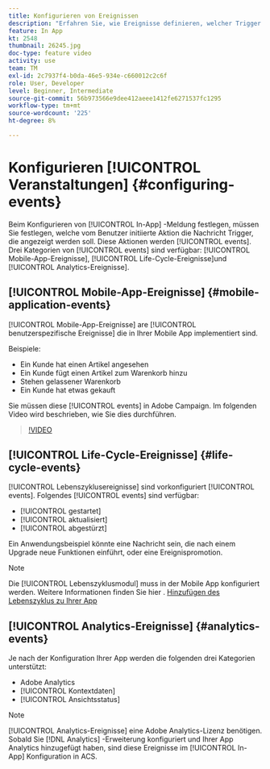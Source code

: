 ```yaml
---
title: Konfigurieren von Ereignissen
description: "Erfahren Sie, wie Ereignisse definieren, welcher Trigger durch eine Aktion ausgelöst wurde und welche In-App-Nachricht angezeigt werden soll. "
feature: In App
kt: 2548
thumbnail: 26245.jpg
doc-type: feature video
activity: use
team: TM
exl-id: 2c7937f4-b0da-46e5-934e-c660012c2c6f
role: User, Developer
level: Beginner, Intermediate
source-git-commit: 56b973566e9dee412aeee1412fe6271537fc1295
workflow-type: tm+mt
source-wordcount: '225'
ht-degree: 8%

---
```


# Konfigurieren [!UICONTROL Veranstaltungen] {#configuring-events}

Beim Konfigurieren von [!UICONTROL In-App] -Meldung festlegen, müssen Sie festlegen, welche vom Benutzer initiierte Aktion die Nachricht Trigger, die angezeigt werden soll. Diese Aktionen werden [!UICONTROL events]. Drei Kategorien von [!UICONTROL events] sind verfügbar: [!UICONTROL Mobile-App-Ereignisse], [!UICONTROL Life-Cycle-Ereignisse]und [!UICONTROL Analytics-Ereignisse].

## [!UICONTROL Mobile-App-Ereignisse] {#mobile-application-events}

[!UICONTROL Mobile-App-Ereignisse] are [!UICONTROL benutzerspezifische Ereignisse] die in Ihrer Mobile App implementiert sind.

Beispiele:

* Ein Kunde hat einen Artikel angesehen
* Ein Kunde fügt einen Artikel zum Warenkorb hinzu
* Stehen gelassener Warenkorb
* Ein Kunde hat etwas gekauft

Sie müssen diese [!UICONTROL events] in Adobe Campaign. Im folgenden Video wird beschrieben, wie Sie dies durchführen.

>[!VIDEO](https://video.tv.adobe.com/v/26245?quality=12&learn=on)

## [!UICONTROL Life-Cycle-Ereignisse] {#life-cycle-events}

[!UICONTROL Lebenszyklusereignisse] sind vorkonfiguriert [!UICONTROL events]. Folgendes [!UICONTROL events] sind verfügbar:

* [!UICONTROL gestartet]
* [!UICONTROL aktualisiert]
* [!UICONTROL abgestürzt]

Ein Anwendungsbeispiel könnte eine Nachricht sein, die nach einem Upgrade neue Funktionen einführt, oder eine Ereignispromotion.

>[!NOTE]
>
>Die [!UICONTROL Lebenszyklusmodul] muss in der Mobile App konfiguriert werden. Weitere Informationen finden Sie hier . [Hinzufügen des Lebenszyklus zu Ihrer App](https://aep-sdks.gitbook.io/docs/using-mobile-extensions/mobile-core/lifecycle)

## [!UICONTROL Analytics-Ereignisse] {#analytics-events}

Je nach der Konfiguration Ihrer App werden die folgenden drei Kategorien unterstützt:

* Adobe Analytics
* [!UICONTROL Kontextdaten]
* [!UICONTROL Ansichtsstatus]

>[!NOTE]
>
>[!UICONTROL Analytics-Ereignisse] eine Adobe Analytics-Lizenz benötigen. Sobald Sie [!DNL Analytics] -Erweiterung konfiguriert und Ihrer App Analytics hinzugefügt haben, sind diese Ereignisse im [!UICONTROL In-App] Konfiguration in ACS.
